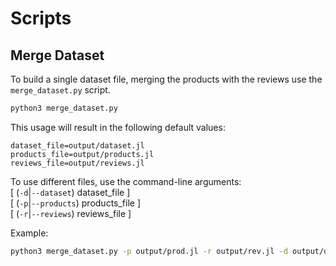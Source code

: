 # Scripts

## Merge Dataset
To build a single dataset file, merging the products with the reviews use the `merge_dataset.py` script.

```bash
python3 merge_dataset.py
```

This usage will result in the following default values:
```
dataset_file=output/dataset.jl
products_file=output/products.jl
reviews_file=output/reviews.jl
```

To use different files, use the command-line arguments:  
[ (`-d`|`--dataset`)  dataset_file  ]  
[ (`-p`|`--products`) products_file ]  
[ (`-r`|`--reviews`)  reviews_file  ]  

Example:
```bash
python3 merge_dataset.py -p output/prod.jl -r output/rev.jl -d output/data.jl
```

